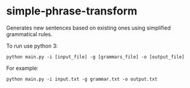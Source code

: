 # simple-phrase-transform
Generates new sentences based on existing ones using simplified grammatical rules.

To run use python 3: 

```
python main.py -i [input_file] -g [grammars_file] -o [output_file]
```

For example:

```
python main.py -i input.txt -g grammar.txt -o output.txt
```
